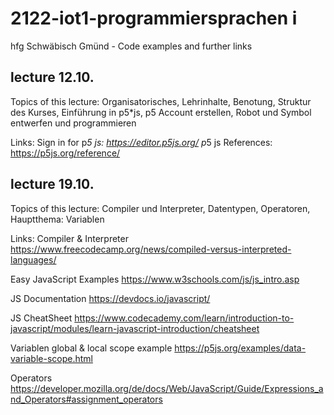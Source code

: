 # 2122-iot1-programmiersprachen i
hfg Schwäbisch Gmünd - Code examples and further links

## lecture 12.10.
Topics of this lecture:
Organisatorisches, Lehrinhalte, Benotung, Struktur des Kurses, Einführung in p5*js, p5 Account erstellen, Robot und Symbol entwerfen und programmieren

Links:
Sign in for p*5 js: https://editor.p5js.org/
p*5 js References: https://p5js.org/reference/

## lecture 19.10.
Topics of this lecture:
Compiler und Interpreter, Datentypen, Operatoren, Hauptthema: Variablen

Links:
Compiler & Interpreter
https://www.freecodecamp.org/news/compiled-versus-interpreted-languages/

Easy JavaScript Examples
https://www.w3schools.com/js/js_intro.asp

JS Documentation
https://devdocs.io/javascript/

JS CheatSheet
https://www.codecademy.com/learn/introduction-to-javascript/modules/learn-javascript-introduction/cheatsheet

Variablen global & local scope example
https://p5js.org/examples/data-variable-scope.html

Operators
https://developer.mozilla.org/de/docs/Web/JavaScript/Guide/Expressions_and_Operators#assignment_operators
